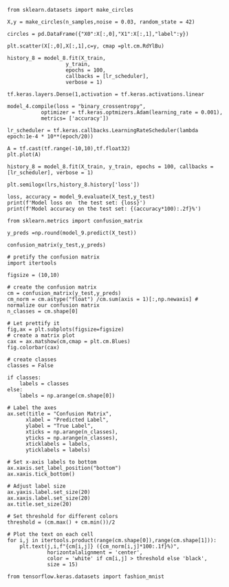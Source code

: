`from sklearn.datasets import make_circles`

`X,y = make_circles(n_samples,noise = 0.03, random_state = 42)`

`circles = pd.DataFrame({"X0":X[:,0],"X1":X[:,1],"label":y})`

`plt.scatter(X[:,0],X[:,1],c=y, cmap =plt.cm.RdYlBu)`

    
    history_8 = model_8.fit(X_train,
                       y_train,
                       epochs = 100,
                       callbacks = [lr_scheduler],
                       verbose = 1)
                   
`tf.keras.layers.Dense(1,activation = tf.keras.activations.linear`

    
    model_4.compile(loss = "binary_crossentropy",
               optimizer = tf.keras.optmizers.Adam(learning_rate = 0.001),
               metrics= ['accuracy'])
               

`lr_scheduler = tf.keras.callbacks.LearningRateScheduler(lambda epoch:1e-4 * 10**(epoch/20))`

    A = tf.cast(tf.range(-10,10),tf.float32)
    plt.plot(A)

`history_8 = model_8.fit(X_train,
                       y_train,
                       epochs = 100,
                       callbacks = [lr_scheduler],
                       verbose = 1)`

`plt.semilogx(lrs,history_8.history['loss'])`

    loss, accuracy = model_9.evaluate(X_test,y_test)
    print(f'Model loss on  the test set: {loss}')
    print(f'Model accuracy on the test set: {(accuracy*100):.2f}%')
    
`from sklearn.metrics import confusion_matrix`

`y_preds =np.round(model_9.predict(X_test))`

`confusion_matrix(y_test,y_preds)`

    # pretify the confusion matrix
    import itertools

    figsize = (10,10)

    # create the confusion matrix
    cm = confusion_matrix(y_test,y_preds)
    cm_norm = cm.astype("float") /cm.sum(axis = 1)[:,np.newaxis] # normalize our confusion matrix
    n_classes = cm.shape[0]

    # Let prettify it
    fig,ax = plt.subplots(figsize=figsize)
    # create a matrix plot
    cax = ax.matshow(cm,cmap = plt.cm.Blues)
    fig.colorbar(cax)

    # create classes
    classes = False

    if classes:
        labels = classes
    else:
        labels = np.arange(cm.shape[0])

    # Label the axes
    ax.set(title = "Confusion Matrix",
          xlabel = "Predicted Label",
          ylabel = "True Label",
          xticks = np.arange(n_classes),
          yticks = np.arange(n_classes),
          xticklabels = labels,
          yticklabels = labels)

    # Set x-axis labels to bottom
    ax.xaxis.set_label_position("bottom")
    ax.xaxis.tick_bottom()

    # Adjust label size
    ax.yaxis.label.set_size(20)
    ax.xaxis.label.set_size(20)
    ax.title.set_size(20)

    # Set threshold for different colors
    threshold = (cm.max() + cm.min())/2

    # Plot the text on each cell
    for i,j in itertools.product(range(cm.shape[0]),range(cm.shape[1])):
        plt.text(j,i,f"{cm[i,j]} ({cm_norm[i,j]*100:.1f}%)",
                 horizontalalignment = 'center',
                 color = 'white' if cm[i,j] > threshold else 'black',
                 size = 15)

`from tensorflow.keras.datasets import fashion_mnist`

